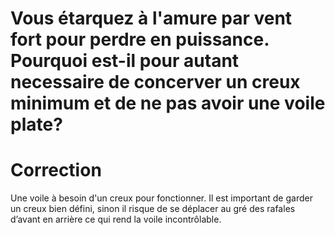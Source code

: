 ﻿# Vous étarquez à l'amure par vent fort pour perdre en puissance. Pourquoi est-il pour autant necessaire de concerver un creux minimum et de ne pas avoir une voile plate?

# Correction
Une voile à besoin d'un creux pour fonctionner. Il est important de garder un creux bien défini, sinon il risque de se déplacer au gré des rafales d’avant en arrière ce qui rend la voile incontrôlable.